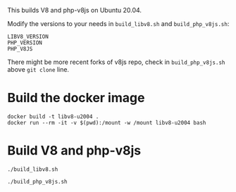 This builds V8 and php-v8js on Ubuntu 20.04.

Modify the versions to your needs in `build_libv8.sh` and `build_php_v8js.sh`:
```
LIBV8_VERSION
PHP_VERSION
PHP_V8JS
```

There might be more recent forks of v8js repo, check in `build_php_v8js.sh` above `git clone` line.

# Build the docker image
```
docker build -t libv8-u2004 .
docker run --rm -it -v $(pwd):/mount -w /mount libv8-u2004 bash
```

# Build V8 and php-v8js
```
./build_libv8.sh

./build_php_v8js.sh
```

